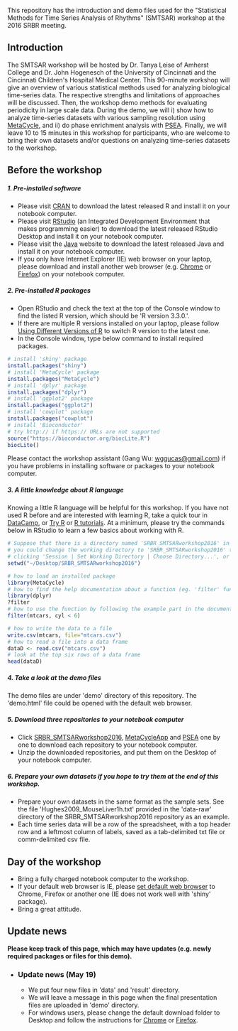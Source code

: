 
This repository has the introduction and demo files used for the "Statistical Methods for Time Series Analysis of Rhythms" (SMTSAR) workshop at the 2016 SRBR meeting. 

## Introduction
The SMTSAR workshop will be hosted by Dr. Tanya Leise of Amherst College and Dr. John Hogenesch of the University of Cincinnati and the Cincinnati Children's Hospital Medical Center. This 90-minute workshop will give an overview of various statistical methods used for analyzing biological time-series data. The respective strengths and limitations of approaches will be discussed. Then, the workshop demo methods for evaluating periodicity in large scale data. During the demo, we will i) show how to analyze time-series datasets with various sampling resolution using [MetaCycle](http://biorxiv.org/content/early/2016/02/19/040345), and ii) do phase enrichment analysis with [PSEA](http://jbr.sagepub.com/content/31/3/244.long). Finally, we will leave 10 to 15 minutes in this workshop for participants, who are welcome to bring their own datasets and/or questions on analyzing time-series datasets to the workshop.

## Before the workshop

##### 1. Pre-installed software
* Please visit [CRAN](https://cran.cnr.berkeley.edu) to download the latest released R and install it on your notebook computer.
* Please visit [RStudio](https://www.rstudio.com/products/rstudio/download/) (an Integrated Development Environment that makes programming easier) to download the latest released RStudio Desktop and install it on your notebook computer.
* Please visit the [Java](http://java.com/en/download/manual.jsp) website to download the latest released Java and install it on your notebook computer.
* If you only have Internet Explorer (IE) web browser on your laptop, please download and install another web browser (e.g. [Chrome](https://www.google.com/chrome/browser/desktop/) or [Firefox](https://www.mozilla.org/en-US/firefox/new/)) on your notebook computer. 

##### 2. Pre-installed R packages

* Open RStudio and check the text at the top of the Console window to find the listed R version, which should be 'R version 3.3.0.'.
* If there are multiple R versions installed on your laptop, please follow [Using Different Versions of R](https://support.rstudio.com/hc/en-us/articles/200486138-Using-Different-Versions-of-R) to switch R version to the latest one. 
* In the Console window, type below command to install required packages.

```r
# install 'shiny' package
install.packages("shiny")
# install 'MetaCycle' package
install.packages("MetaCycle")
# install 'dplyr' package
install.packages("dplyr")
# install 'ggplot2' package
install.packages("ggplot2")
# install 'cowplot' package
install.packages("cowplot")
# install 'Bioconductor'
# try http:// if https:// URLs are not supported
source("https://bioconductor.org/biocLite.R")
biocLite()
```

Please contact the workshop assistant (Gang Wu: wggucas@gmail.com) if you have problems in installing software or packages to your notebook computer.

##### 3. A little knowledge about R language

Knowing a little R language will be helpful for this workshop. If you have not used R before and are interested with learning R, take a quick tour in [DataCamp](https://www.datacamp.com/home), or [Try R](http://tryr.codeschool.com/levels/1/challenges/3) or [R tutorials](http://www.r-bloggers.com/how-to-learn-r-2/). At a minimum, please try the commands below in RStudio to learn a few basics about working with R.

```r
# Suppose that there is a directory named 'SRBR_SMTSARworkshop2016' in the 'Desktop' directory, 
# you could change the working directory to 'SRBR_SMTSARworkshop2016' through
# clicking 'Session | Set Working Directory | Choose Directory...', or by typing below command
setwd("~/Desktop/SRBR_SMTSARworkshop2016") 

# how to load an installed package
library(MetaCycle)
# how to find the help documentation about a function (eg. 'filter' function in 'dplyr' package)
library(dplyr)
?filter
# how to use the function by following the example part in the documentation file
filter(mtcars, cyl < 6)

# how to write the data to a file
write.csv(mtcars, file="mtcars.csv")
# how to read a file into a data frame
dataD <- read.csv("mtcars.csv")
# look at the top six rows of a data frame
head(dataD)
```

##### 4. Take a look at the demo files

The demo files are under 'demo' directory of this repository. The 'demo.html' file could be opened with the default web browser. 

##### 5. Download three repositories to your notebook computer

* Click [SRBR_SMTSARworkshop2016](https://github.com/gangwug/SRBR_SMTSARworkshop2016/archive/master.zip), [MetaCycleApp](https://github.com/gangwug/MetaCycleApp/archive/master.zip) and [PSEA](https://github.com/ranafi/PSEA/archive/master.zip) one by one to download each repository to your notebook computer.
* Unzip the downloaded repositories, and put them on the Desktop of your notebook computer.

##### 6. Prepare your own datasets if you hope to try them at the end of this workshop.
* Prepare your own datasets in the same format as the sample sets. See the file 'Hughes2009_MouseLiver1h.txt' provided in the 'data-raw' directory of the SRBR_SMTSARworkshop2016 repository as an example. 
* Each time series data will be a row of the spreadsheet, with a top header row and a leftmost column of labels, saved as a tab-delimited txt file or comm-delimited csv file.

## Day of the workshop
* Bring a fully charged notebook computer to the workshop.
* If your default web browser is IE, please [set default web browser](https://support.google.com/chrome/answer/95417?hl=en) to Chrome, Firefox or another one (IE does not work well with 'shiny' package). 
* Bring a great attitude.

## Update news

**Please keep track of this page, which may have updates (e.g. newly required packages or files for this demo).**

* ### Update news (May 19)

    + We put four new files in 'data' and 'result' directory.
    + We will leave a message in this page when the final presentation files are uploaded in 'demo' directory.
    + For windows users, please change the default download folder to Desktop and follow the instructions for [Chrome](https://support.google.com/chrome/answer/95759?co=GENIE.Platform%3DDesktop&hl=en) or [Firefox](http://audible.custhelp.com/app/answers/detail/a_id/4661/~/how-can-i-change-my-download-location-using-firefox%3F).



